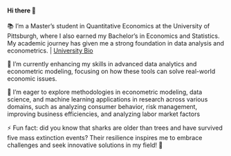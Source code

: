 #### Hi there 👋

 📚 I’m a Master’s student in Quantitative Economics at the University of Pittsburgh, where I also earned my Bachelor’s in Economics and Statistics. My academic journey has given me a strong foundation in data analysis and econometrics.  | [University Bio](https://www.mqe.pitt.edu/people/ant-122 )


🌱 I’m currently enhancing my skills in advanced data analytics and econometric modeling, focusing on how these tools can solve real-world economic issues.

🔎 I’m eager to explore methodologies in econometric modeling, data science, and machine learning applications in research across various domains, such as analyzing consumer behavior, risk management, improving business efficiencies, and analyzing labor market factors

⚡ Fun fact: did you know that sharks are older than trees and have survived five mass extinction events? Their resilience inspires me to embrace challenges and seek innovative solutions in my field! 🦈

